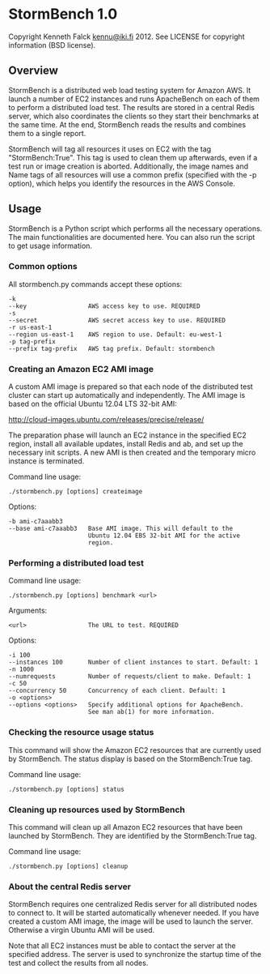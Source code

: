 # StormBench 1.0

Copyright Kenneth Falck <kennu@iki.fi> 2012.
See LICENSE for copyright information (BSD license).

## Overview

StormBench is a distributed web load testing system for Amazon AWS.
It launch a number of EC2 instances and runs ApacheBench on each of
them to perform a distributed load test. The results are stored in
a central Redis server, which also coordinates the clients so they
start their benchmarks at the same time. At the end, StormBench
reads the results and combines them to a single report.

StormBench will tag all resources it uses on EC2 with the tag
"StormBench:True". This tag is used to clean them up afterwards,
even if a test run or image creation is aborted. Additionally, the
image names and Name tags of all resources will use a common prefix
(specified with the -p option), which helps you identify the resources
in the AWS Console.

## Usage

StormBench is a Python script which performs all the necessary operations.
The main functionalities are documented here. You can also run the script
to get usage information.

### Common options

All stormbench.py commands accept these options:

    -k
    --key                 AWS access key to use. REQUIRED
    -s
    --secret              AWS secret access key to use. REQUIRED
    -r us-east-1
    --region us-east-1    AWS region to use. Default: eu-west-1
    -p tag-prefix
    --prefix tag-prefix   AWS tag prefix. Default: stormbench

### Creating an Amazon EC2 AMI image

A custom AMI image is prepared so that each node of the distributed test
cluster can start up automatically and independently. The AMI image is
based on the official Ubuntu 12.04 LTS 32-bit AMI:

http://cloud-images.ubuntu.com/releases/precise/release/

The preparation phase will launch an EC2 instance in the specified EC2
region, install all available updates, install Redis and ab, and set up
the necessary init scripts. A new AMI is then created and the temporary
micro instance is terminated.

Command line usage:

    ./stormbench.py [options] createimage

Options:

    -b ami-c7aaabb3
    --base ami-c7aaabb3   Base AMI image. This will default to the
                          Ubuntu 12.04 EBS 32-bit AMI for the active
                          region.

### Performing a distributed load test

Command line usage:

    ./stormbench.py [options] benchmark <url>

Arguments:

    <url>                 The URL to test. REQUIRED

Options:

    -i 100
    --instances 100       Number of client instances to start. Default: 1
    -n 1000
    --numrequests         Number of requests/client to make. Default: 1
    -c 50
    --concurrency 50      Concurrency of each client. Default: 1
    -o <options>
    --options <options>   Specify additional options for ApacheBench.
                          See man ab(1) for more information.

### Checking the resource usage status

This command will show the Amazon EC2 resources that are currently used
by StormBench. The status display is based on the StormBench:True tag.

Command line usage:

    ./stormbench.py [options] status

### Cleaning up resources used by StormBench

This command will clean up all Amazon EC2 resources that have been launched
by StormBench. They are identified by the StormBench:True tag.

Command line usage:

    ./stormbench.py [options] cleanup

### About the central Redis server

StormBench requires one centralized Redis server for all distributed
nodes to connect to. It will be started automatically whenever needed.
If you have created a custom AMI image, the image will be used to
launch the server. Otherwise a virgin Ubuntu AMI will be used.

Note that all EC2 instances must be able to contact the server at the
specified address. The server is used to synchronize the startup time
of the test and collect the results from all nodes.

